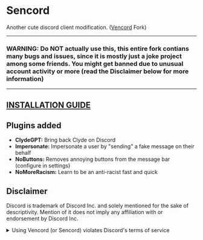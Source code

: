 # Sencord

Another cute discord client modification. ([Vencord](https://github.com/Vendicated/Vencord) Fork)

---
### WARNING: Do NOT actually use this, this entire fork contians many bugs and issues, since it is mostly just a joke project among some friends. You might get banned due to unusual account activity or more (read the Disclaimer below for more information)
---

## [INSTALLATION GUIDE](https://github.com/sinjs/Sencord/blob/main/INSTALLING.md)

## Plugins added

-   **ClydeGPT:** Bring back Clyde on Discord
-   **Impersonate:** Impersonate a user by "sending" a fake message on their behalf
-   **NoButtons:** Removes annoying buttons from the message bar (configure in settings)
-   **NoMoreRacism:** Learn to be an anti-racist fast and quick

## Disclaimer

Discord is trademark of Discord Inc. and solely mentioned for the sake of descriptivity.
Mention of it does not imply any affiliation with or endorsement by Discord Inc.

<details>
<summary>Using Vencord (or Sencord) violates Discord's terms of service</summary>

Client modifications are against Discord’s Terms of Service.

However, Discord is pretty indifferent about them and there are no known cases of users getting banned for using client mods! So you should generally be fine as long as you don’t use any plugins that implement abusive behaviour. But no worries, all inbuilt plugins are safe to use!

Regardless, if your account is very important to you and it getting disabled would be a disaster for you, you should probably not use any client mods (not exclusive to Vencord), just to be safe

Additionally, make sure not to post screenshots with Vencord in a server where you might get banned for it

</details>
